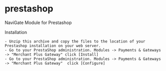prestashop
==========

NaviGate Module for Prestashop

Installation

    - Unzip this archive and copy the files to the location of your Prestashop installation on your web server.
    - Go to your PrestaShop administration. Modules -> Payments & Gateways -> "Merchant Plus Gateway" click [Install]
    - Go to your PrestaShop administration. Modules -> Payments & Gateways -> "Merchant Plus Gateway"  click [Configure]
    


